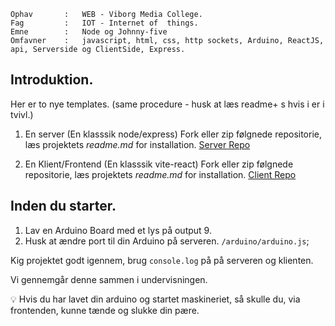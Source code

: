 ```
Ophav       :   WEB - Viborg Media College.
Fag         :   IOT - Internet of  things.
Emne        :   Node og Johnny-five
Omfavner    :   javascript, html, css, http sockets, Arduino, ReactJS, api, Serverside og ClientSide, Express.
```

## Introduktion.

Her er to nye templates. (same procedure - husk at læs readme+ s hvis i er i tvivl.)

1. En server (En klasssik node/express)
Fork eller zip følgnede repositorie, læs projektets *readme.md* for installation.
[Server Repo](https://github.com/McAndersC/johnnyfive_server)

1. En Klient/Frontend (En klasssik vite-react)
Fork eller zip følgnede repositorie, læs projektets *readme.md* for installation.
[Client Repo](https://github.com/McAndersC/johnnyfive_client)

## Inden du starter.

1. Lav en Arduino Board med et lys på output 9.
2. Husk at ændre port til din Arduino på serveren. `/arduino/arduino.js`;

Kig projektet godt igennem, brug `console.log` på på serveren og klienten.

Vi gennemgår denne sammen i undervisningen.

:bulb: Hvis du har lavet din arduino og startet maskineriet, så skulle du, via frontenden, kunne tænde og slukke din pære.


